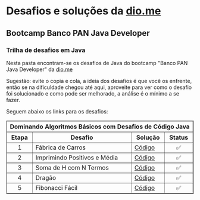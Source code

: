 # Desafios e soluções da [dio.me](https://www.dio.me/)

## Bootcamp Banco PAN Java Developer

### Trilha de desafios em Java

Nesta pasta encontram-se os desafios de Java do bootcamp "Banco PAN Java Developer" da [dio.me](https://www.dio.me/)

Sugestão: evite o copia e cola, a ideia dos desafios é que você os enfrente, então se na dificuldade chegou até aqui, aproveite para ver como o desafio foi solucionado e como pode ser melhorado, a análise é o mínimo a se fazer.

Seguem abaixo os links para os desafios:

<div align="left">
	<table border=1>
		<tr>
			<th colspan="4">Dominando Algoritmos Básicos com Desafios de Código Java</th>
		</tr>
		<tr>
			<th>Etapa</th>
			<th>Desafio</th>
			<th>Solução</th>
			<th>Status</th>
		</tr>
		<tr>
			<td align="center">1</td>
			<td>Fábrica de Carros</td>
			<td>
				<a href="https://github.com/didifive/desafios-dio/">
					Código
				</a>
			</td>
			<td align="center">✅</td>
		</tr>
		<tr>
			<td align="center">2</td>
			<td>Imprimindo Positivos e Média</td>
			<td>
				<a href="https://github.com/didifive/desafios-dio/">
					Código
				</a>
			</td>
			<td align="center">✅</td>
		</tr>
		<tr>
			<td align="center">3</td>
			<td>Soma de H com N Termos</td>
			<td>
				<a href="https://github.com/didifive/desafios-dio/blob/">
					Código
				</a>
			</td>
			<td align="center">✅</td>
		</tr>
		<tr>
			<td align="center">4</td>
			<td>Dragão</td>
			<td>
				<a href="https://github.com/didifive/desafios-dio/blob/">
					Código
				</a>
			</td>
			<td align="center">✅</td>
		</tr>
		<tr>
			<td align="center">5</td>
			<td>Fibonacci Fácil</td>
			<td>
				<a href="https://github.com/didifive/desafios-dio/blob/">
					Código
				</a>
			</td>
			<td align="center">✅</td>
		</tr>
	</table>
</div>
